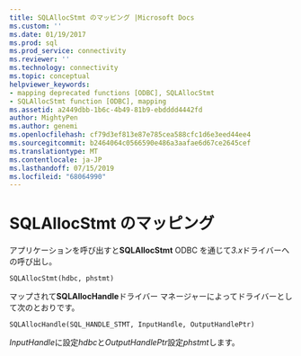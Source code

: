 ```yaml
---
title: SQLAllocStmt のマッピング |Microsoft Docs
ms.custom: ''
ms.date: 01/19/2017
ms.prod: sql
ms.prod_service: connectivity
ms.reviewer: ''
ms.technology: connectivity
ms.topic: conceptual
helpviewer_keywords:
- mapping deprecated functions [ODBC], SQLAllocStmt
- SQLAllocStmt function [ODBC], mapping
ms.assetid: a2449dbb-1b6c-4b49-81b9-ebdddd4442fd
author: MightyPen
ms.author: genemi
ms.openlocfilehash: cf79d3ef813e87e785cea588cfc1d6e3eed44ee4
ms.sourcegitcommit: b2464064c0566590e486a3aafae6d67ce2645cef
ms.translationtype: MT
ms.contentlocale: ja-JP
ms.lasthandoff: 07/15/2019
ms.locfileid: "68064990"
---
```

# <a name="sqlallocstmt-mapping"></a>SQLAllocStmt のマッピング
アプリケーションを呼び出すと**SQLAllocStmt** ODBC を通じて*3.x*ドライバーへの呼び出し。  
  
```  
SQLAllocStmt(hdbc, phstmt)  
```  
  
 マップされて**SQLAllocHandle**ドライバー マネージャーによってドライバーとして次のとおりです。  
  
```  
SQLAllocHandle(SQL_HANDLE_STMT, InputHandle, OutputHandlePtr)  
```  
  
 *InputHandle*に設定*hdbc*と*OutputHandlePtr*設定*phstmt*します。
